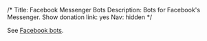 /*
Title: Facebook Messenger Bots
Description: Bots for Facebook's Messenger.
Show donation link: yes
Nav: hidden
*/

<div class="note">
  <p>
    See <a href="/bots/facebook">Facebook bots</a>.
  </p>
</div>
